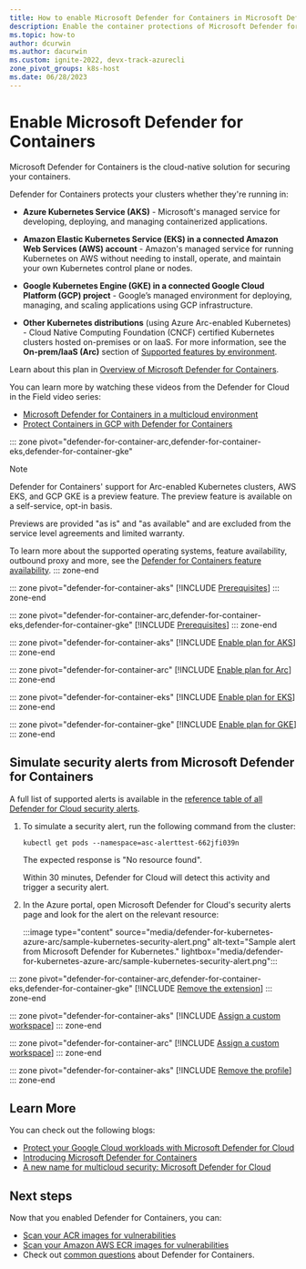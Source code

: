 ```yaml
---
title: How to enable Microsoft Defender for Containers in Microsoft Defender for Cloud
description: Enable the container protections of Microsoft Defender for Containers
ms.topic: how-to
author: dcurwin
ms.author: dacurwin
ms.custom: ignite-2022, devx-track-azurecli
zone_pivot_groups: k8s-host
ms.date: 06/28/2023
---
```


# Enable Microsoft Defender for Containers

Microsoft Defender for Containers is the cloud-native solution for securing your containers.

Defender for Containers protects your clusters whether they're running in:

- **Azure Kubernetes Service (AKS)** - Microsoft's managed service for developing, deploying, and managing containerized applications.

- **Amazon Elastic Kubernetes Service (EKS) in a connected Amazon Web Services (AWS) account** - Amazon's managed service for running Kubernetes on AWS without needing to install, operate, and maintain your own Kubernetes control plane or nodes.

- **Google Kubernetes Engine (GKE) in a connected Google Cloud Platform (GCP) project** - Google’s managed environment for deploying, managing, and scaling applications using GCP infrastructure.

- **Other Kubernetes distributions** (using Azure Arc-enabled Kubernetes) - Cloud Native Computing Foundation (CNCF) certified Kubernetes clusters hosted on-premises or on IaaS. For more information, see the **On-prem/IaaS (Arc)** section of [Supported features by environment](supported-machines-endpoint-solutions-clouds-containers.md#supported-features-by-environment).

Learn about this plan in [Overview of Microsoft Defender for Containers](defender-for-containers-introduction.md).

You can learn more by watching these videos from the Defender for Cloud in the Field video series:

- [Microsoft Defender for Containers in a multicloud environment](episode-nine.md)
- [Protect Containers in GCP with Defender for Containers](episode-ten.md)

::: zone pivot="defender-for-container-arc,defender-for-container-eks,defender-for-container-gke"
> [!NOTE]
> Defender for Containers' support for Arc-enabled Kubernetes clusters, AWS EKS, and GCP GKE is a preview feature. The preview feature is available on a self-service, opt-in basis.
>
> Previews are provided "as is" and "as available" and are excluded from the service level agreements and limited warranty.
>
> To learn more about the supported operating systems, feature availability, outbound proxy and more, see the [Defender for Containers feature availability](supported-machines-endpoint-solutions-clouds-containers.md).
::: zone-end

::: zone pivot="defender-for-container-aks"
[!INCLUDE [Prerequisites](./includes/defender-for-container-prerequisites-aks.md)]
::: zone-end

::: zone pivot="defender-for-container-arc,defender-for-container-eks,defender-for-container-gke"
[!INCLUDE [Prerequisites](./includes/defender-for-container-prerequisites-arc-eks-gke.md)]
::: zone-end

::: zone pivot="defender-for-container-aks"
[!INCLUDE [Enable plan for AKS](./includes/defender-for-containers-enable-plan-aks.md)]
::: zone-end

::: zone pivot="defender-for-container-arc"
[!INCLUDE [Enable plan for Arc](./includes/defender-for-containers-enable-plan-arc.md)]
::: zone-end

::: zone pivot="defender-for-container-eks"
[!INCLUDE [Enable plan for EKS](./includes/defender-for-containers-enable-plan-eks.md)]
::: zone-end

::: zone pivot="defender-for-container-gke"
[!INCLUDE [Enable plan for GKE](./includes/defender-for-containers-enable-plan-gke.md)]
::: zone-end

## Simulate security alerts from Microsoft Defender for Containers

A full list of supported alerts is available in the [reference table of all Defender for Cloud security alerts](alerts-reference.md#alerts-k8scluster).

1. To simulate a security alert, run the following command from the cluster:

    ```console
    kubectl get pods --namespace=asc-alerttest-662jfi039n
    ```

    The expected response is "No resource found".

    Within 30 minutes, Defender for Cloud will detect this activity and trigger a security alert.

1. In the Azure portal, open Microsoft Defender for Cloud's security alerts page and look for the alert on the relevant resource:

    :::image type="content" source="media/defender-for-kubernetes-azure-arc/sample-kubernetes-security-alert.png" alt-text="Sample alert from Microsoft Defender for Kubernetes." lightbox="media/defender-for-kubernetes-azure-arc/sample-kubernetes-security-alert.png":::

::: zone pivot="defender-for-container-arc,defender-for-container-eks,defender-for-container-gke"
[!INCLUDE [Remove the extension](./includes/defender-for-containers-remove-extension.md)]
::: zone-end

::: zone pivot="defender-for-container-aks"
[!INCLUDE [Assign a custom workspace](./includes/defender-for-containers-assign-workspace-aks.md)]
::: zone-end

::: zone pivot="defender-for-container-arc"
[!INCLUDE [Assign a custom workspace](./includes/defender-for-containers-assign-workspace-arc.md)]
::: zone-end

::: zone pivot="defender-for-container-aks"
[!INCLUDE [Remove the profile](./includes/defender-for-containers-remove-profile.md)]
::: zone-end

## Learn More

You can check out the following blogs:

- [Protect your Google Cloud workloads with Microsoft Defender for Cloud](https://techcommunity.microsoft.com/t5/microsoft-defender-for-cloud/protect-your-google-cloud-workloads-with-microsoft-defender-for/ba-p/3073360)
- [Introducing Microsoft Defender for Containers](https://techcommunity.microsoft.com/t5/microsoft-defender-for-cloud/introducing-microsoft-defender-for-containers/ba-p/2952317)
- [A new name for multicloud security: Microsoft Defender for Cloud](https://techcommunity.microsoft.com/t5/microsoft-defender-for-cloud/a-new-name-for-multi-cloud-security-microsoft-defender-for-cloud/ba-p/2943020)

## Next steps

Now that you enabled Defender for Containers, you can:

- [Scan your ACR images for vulnerabilities](defender-for-containers-vulnerability-assessment-azure.md)
- [Scan your Amazon AWS ECR images for vulnerabilities](defender-for-containers-vulnerability-assessment-elastic.md)
- Check out [common questions](faq-defender-for-containers.yml) about Defender for Containers.
